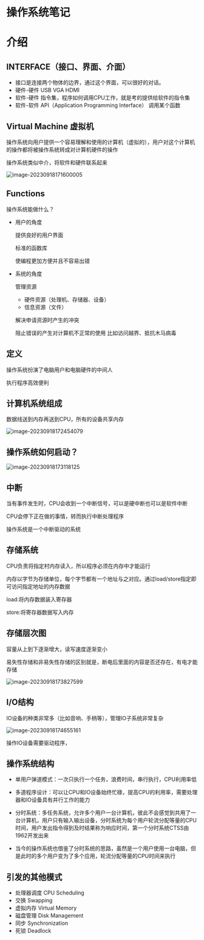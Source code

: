 # 操作系统笔记

# 介绍

## INTERFACE（接口、界面、介面）

- 接口是连接两个物体的边界，通过这个界面，可以很好的对话。
- 硬件-硬件  USB VGA HDMI 
- 软件-硬件 指令集，程序如何调用CPU工作，就是考的提供给软件的指令集
- 软件-软件 API（Application Programming Interface） 调用某个函数

## Virtual Machine 虚拟机

操作系统向用户提供一个容易理解和使用的计算机（虚拟的），用户对这个计算机的操作都将被操作系统转成对计算机硬件的操作

操作系统类似中介，将软件和硬件联系起来

![image-20230918171600005](C:\Users\23882\AppData\Roaming\Typora\typora-user-images\image-20230918171600005.png)

## Functions 

操作系统能做什么？

- 用户的角度

  提供良好的用户界面

  标准的函数库

  使编程更加方便并且不容易出错

- 系统的角度

  管理资源

  - 硬件资源（处理机、存储器、设备）
  - 信息资源（文件）

  解决申请资源时产生的冲突

  阻止错误的产生对计算机不正常的使用  比如访问越界、抵抗木马病毒

## 定义

操作系统扮演了电脑用户和电脑硬件的中间人

执行程序高效便利

## 计算机系统组成

数据线送到内存再送到CPU，所有的设备共享内存

![image-20230918172454079](C:\Users\23882\AppData\Roaming\Typora\typora-user-images\image-20230918172454079.png)

## 操作系统如何启动？

![image-20230918173118125](C:\Users\23882\AppData\Roaming\Typora\typora-user-images\image-20230918173118125.png)

## 中断

当有事件发生时，CPU会收到一个中断信号，可以是硬中断也可以是软件中断

CPU会停下正在做的事情，转而执行中断处理程序

操作系统是一个中断驱动的系统

## 存储系统

CPU负责将指定村内存读入，所以程序必须在内存中才能运行

内存以字节为存储单位，每个字节都有一个地址与之对应。通过load/store指定即可访问指定地址的内存数据

load:将内存数据装入寄存器

store:将寄存器数据写入内存

## 存储层次图

容量从上到下逐渐增大，读写速度逐渐变小

易失性存储和非易失性存储的区别就是，断电后里面的内容是否还存在，有电才能存储

![image-20230918173827599](C:\Users\23882\AppData\Roaming\Typora\typora-user-images\image-20230918173827599.png)

## I/O结构

IO设备的种类非常多（比如音响、手柄等），管理IO子系统非常复杂

![image-20230918174655161](C:\Users\23882\AppData\Roaming\Typora\typora-user-images\image-20230918174655161.png)

操作IO设备需要驱动程序，

## 操作系统结构

- 单用户弹道模式：一次只执行一个任务，浪费时间，串行执行，CPU利用率低
- 多道程序设计：可以让CPU和IO设备始终忙碌，提高CPU的利用率，需要处理器和IO设备具有并行工作的能力

- 分时系统：多任务系统，允许多个用户一台计算机，彼此不会感觉到共用了一台计算机，用户只有输入输出设备，分时系统为每个用户轮流分配等量的CPU时间，用户发出指令得到及时结果称为响应时间，第一个分时系统CTSS由1962开发出来
-  当今的操作系统也借鉴了分时系统的思路，虽然是一个用户使用一台电脑，但是此时的多个用户变为了多个应用，轮流分配等量的CPU时间来执行

## 引发的其他模式

- 处理器调度 CPU Scheduling
- 交换 Swapping
- 虚拟内存 Virtual Memory
- 磁盘管理 Disk Management
- 同步 Synchronization
- 死锁 Deadlock